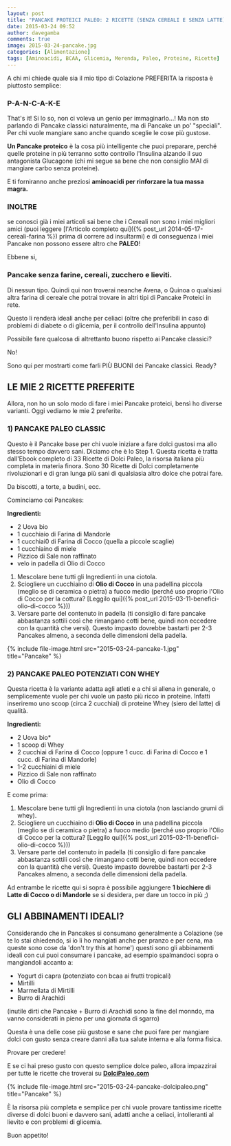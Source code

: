 ```yaml
---
layout: post
title: "PANCAKE PROTEICI PALEO: 2 RICETTE (SENZA CEREALI E SENZA LATTE)"
date: 2015-03-24 09:52
author: davegamba
comments: true
image: 2015-03-24-pancake.jpg
categories: [Alimentazione]
tags: [Aminoacidi, BCAA, Glicemia, Merenda, Paleo, Proteine, Ricette]
---
```


A chi mi chiede quale sia il mio tipo di Colazione PREFERITA la risposta è piuttosto semplice:

### P-A-N-C-A-K-E

That's it! Si lo so, non ci voleva un genio per immaginarlo...!
Ma non sto parlando di Pancake classici naturalmente, ma di Pancake un po' "speciali". Per chi vuole mangiare sano anche quando sceglie le cose più gustose.

**Un Pancake proteico** è la cosa più intelligente che puoi preparare, perché quelle proteine in più terranno sotto controllo l'Insulina alzando il suo antagonista Glucagone (chi mi segue sa bene che non consiglio MAI di mangiare carbo senza proteine).

E ti forniranno anche preziosi **aminoacidi per rinforzare la tua massa magra.**

### INOLTRE

se conosci già i miei articoli sai bene che i Cereali non sono i miei migliori amici (puoi leggere [l'Articolo completo qui]({% post_url 2014-05-17-cereali-farina %}) prima di correre ad insultarmi) e di conseguenza i miei Pancake non possono essere altro che **PALEO**!

Ebbene si,

### Pancake senza farine, cereali, zucchero e lieviti.

Di nessun tipo.
Quindi qui non troverai neanche Avena, o Quinoa o qualsiasi altra farina di cereale che potrai trovare in altri tipi di Pancake Proteici in rete.

Questo li renderà ideali anche per celiaci (oltre che preferibili in caso di problemi di diabete o di glicemia, per il controllo dell'Insulina appunto)

Possibile fare qualcosa di altrettanto buono rispetto ai Pancake classici?

No!

Sono qui per mostrarti come farli PIÙ BUONI dei Pancake classici.
Ready?

LE MIE 2 RICETTE PREFERITE
--------------------------

Allora, non ho un solo modo di fare i miei Pancake proteici, bensì ho diverse varianti.
Oggi vediamo le mie 2 preferite.

### 1) PANCAKE PALEO CLASSIC

Questo è il Pancake base per chi vuole iniziare a fare dolci gustosi ma allo stesso tempo davvero sani. Diciamo che è lo Step 1. Questa ricetta è tratta dall'Ebook completo di 33 Ricette di Dolci Paleo, la risorsa italiana più completa in materia finora. Sono 30 Ricette di Dolci completamente rivoluzionari e di gran lunga più sani di qualsiasia altro dolce che potrai fare.

Da biscotti, a torte, a budini, ecc.

Cominciamo coi Pancakes:

**Ingredienti:**
- 2 Uova bio
- 1 cucchiaio di Farina di Mandorle
- 1 cucchiai0 di Farina di Cocco (quella a piccole scaglie)
- 1 cucchiaino di miele
- Pizzico di Sale non raffinato
- velo in padella di Olio di Cocco

1. Mescolare bene tutti gli Ingredienti in una ciotola.
2. Sciogliere un cucchiaino di **Olio di Cocco** in una padellina piccola (meglio se di ceramica o pietra) a fuoco medio (perché uso proprio l'Olio di Cocco per la cottura? [Leggilo qui]({% post_url 2015-03-11-benefici-olio-di-cocco %}))
3. Versare parte del contenuto in padella (ti consiglio di fare pancake abbastanza sottili così che rimangano cotti bene, quindi non eccedere con la quantità che versi). Questo impasto dovrebbe bastarti per 2-3 Pancakes almeno, a seconda delle dimensioni della padella.

{% include file-image.html src="2015-03-24-pancake-1.jpg" title="Pancake" %}

### 2) PANCAKE PALEO POTENZIATI CON WHEY

Questa ricetta è la variante adatta agli atleti e a chi si allena in generale, o semplicemente vuole per chi vuole un pasto più ricco in proteine. Infatti inseriremo uno scoop (circa 2 cucchiai) di proteine Whey (siero del latte) di qualità.

**Ingredienti:**
- 2 Uova bio*
- 1 scoop di Whey
- 2 cucchiai di Farina di Cocco (oppure 1 cucc. di Farina di Cocco e 1 cucc. di Farina di Mandorle)
- 1-2 cucchiaini di miele
- Pizzico di Sale non raffinato
- Olio di Cocco

E come prima:
1. Mescolare bene tutti gli Ingredienti in una ciotola (non lasciando grumi di whey).
2. Sciogliere un cucchiaino di **Olio di Cocco** in una padellina piccola (meglio se di ceramica o pietra) a fuoco medio (perché uso proprio l'Olio di Cocco per la cottura? [Leggilo qui]({% post_url 2015-03-11-benefici-olio-di-cocco %}))
3. Versare parte del contenuto in padella (ti consiglio di fare pancake abbastanza sottili così che rimangano cotti bene, quindi non eccedere con la quantità che versi). Questo impasto dovrebbe bastarti per 2-3 Pancakes almeno, a seconda delle dimensioni della padella.

Ad entrambe le ricette qui si sopra è possibile aggiungere **1 bicchiere di Latte di Cocco o di Mandorle** se si desidera, per dare un tocco in più ;)

GLI ABBINAMENTI IDEALI?
-----------------------

Considerando che in Pancakes si consumano generalmente a Colazione (se te lo stai chiedendo, si io li ho mangiati anche per pranzo e per cena, ma queste sono cose da 'don't try this at home') questi sono gli abbinamenti ideali con cui puoi consumare i pancake, ad esempio spalmandoci sopra o mangiandoli accanto a:

- Yogurt di capra (potenziato con bcaa ai frutti tropicali)
- Mirtilli
- Marmellata di Mirtilli
- Burro di Arachidi

(inutile dirti che Pancake + Burro di Arachidi sono la fine del monndo, ma vanno considerati in pieno per una giornata di sgarro)

Questa è una delle cose più gustose e sane che puoi fare per mangiare dolci con gusto senza creare danni alla tua salute interna e alla forma fisica.

Provare per credere!

E se ci hai preso gusto con questo semplice dolce paleo, allora impazzirai per tutte le ricette che troverai su **[DolciPaleo.com](http://dolcipaleo.com/)**

{% include file-image.html src="2015-03-24-pancake-dolcipaleo.png" title="Pancake" %}

È la risorsa più completa e semplice per chi vuole provare tantissime ricette diverse di dolci buoni e davvero sani, adatti anche a celiaci, intolleranti al lievito e con problemi di glicemia.

Buon appetito!